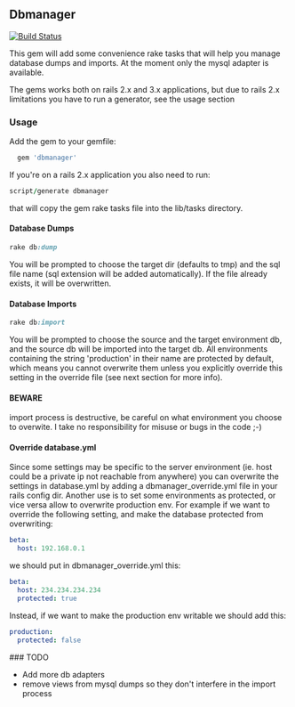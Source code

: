## Dbmanager

[![Build Status](https://secure.travis-ci.org/spaghetticode/dbmanager.png)](http://travis-ci.org/spaghetticode/dbmanager)

This gem will add some convenience rake tasks that will help you manage database
dumps and imports. At the moment only the mysql adapter is available.

The gems works both on rails 2.x and 3.x applications, but due to rails 2.x
limitations you have to run a generator, see the usage section


### Usage

Add the gem to your gemfile:

```ruby
  gem 'dbmanager'
```

If you're on a rails 2.x application you also need to run:

```ruby
script/generate dbmanager
```
that will copy the gem rake tasks file into the lib/tasks directory.


#### Database Dumps

```ruby
rake db:dump
```

You will be prompted to choose the target dir (defaults to tmp) and the sql file
name (sql extension will be added automatically). If the file already exists, it
will be overwritten.


#### Database Imports

```ruby
rake db:import
```

You will be prompted to choose the source and the target environment db, and the
source db will be imported into the target db. All environments containing the
string 'production' in their name are protected by default, which means you cannot
overwrite them unless you explicitly override this setting in the override file
(see next section for more info).

#### BEWARE

import process is destructive, be careful on what environment you choose to
overwite. I take no responsibility for misuse or bugs in the code ;-)


#### Override database.yml

Since some settings may be specific to the server environment (ie. host could
be a private ip not reachable from anywhere) you can overwrite the settings in
database.yml by adding a dbmanager_override.yml file in your rails config dir.
Another use is to set some environments as protected, or vice versa allow to
overwrite production env.
For example if we want to override the following setting, and make the database
protected from overwriting:

```yaml
beta:
  host: 192.168.0.1
```
we should put in dbmanager_override.yml this:

```yaml
beta:
  host: 234.234.234.234
  protected: true
```

Instead, if we want to make the production env writable we should add this:

```yaml
production:
  protected: false
```


### TODO

* Add more db adapters
* remove views from mysql dumps so they don't interfere in the import process
